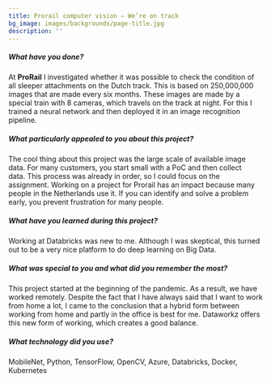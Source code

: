 ```yaml
---
title: Prorail computer vision – We’re on track
bg_image: images/backgrounds/page-title.jpg
description: ''
---
```


##### What have you done?

At **ProRail** I investigated whether it was possible to check the condition of all sleeper attachments on the Dutch track. This is based on 250,000,000 images that are made every six months. These images are made by a special train with 8 cameras, which travels on the track at night. For this I trained a neural network and then deployed it in an image recognition pipeline.

##### What particularly appealed to you about this project?

The cool thing about this project was the large scale of available image data. For many customers, you start small with a PoC and then collect data. This process was already in order, so I could focus on the assignment. Working on a project for Prorail has an impact because many people in the Netherlands use it. If you can identify and solve a problem early, you prevent frustration for many people.

##### What have you learned during this project?

Working at Databricks was new to me. Although I was skeptical, this turned out to be a very nice platform to do deep learning on Big Data.

##### What was special to you and what did you remember the most?

This project started at the beginning of the pandemic. As a result, we have worked remotely. Despite the fact that I have always said that I want to work from home a lot, I came to the conclusion that a hybrid form between working from home and partly in the office is best for me. Dataworkz offers this new form of working, which creates a good balance.

##### What technology did you use?

MobileNet, Python, TensorFlow, OpenCV, Azure, Databricks, Docker, Kubernetes
